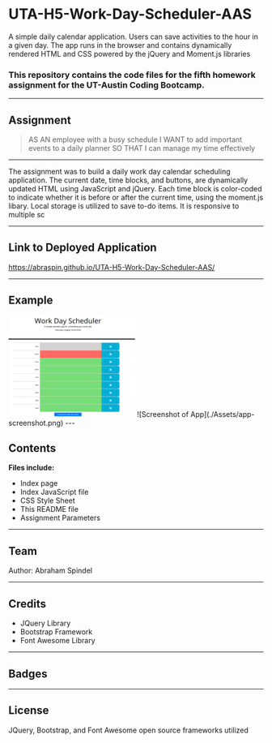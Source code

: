 # UTA-H5-Work-Day-Scheduler-AAS
A simple daily calendar application. Users can save activities to the hour in a given day. The app runs in the browser and contains dynamically rendered HTML and CSS powered by the jQuery and Moment.js libraries

### This repository contains the code files for the fifth homework assignment for the UT-Austin Coding Bootcamp.

---

## Assignment
>AS AN employee with a busy schedule
>I WANT to add important events to a daily planner
>SO THAT I can manage my time effectively

---

The assignment was to build a daily work day calendar scheduling application. The current date, time blocks, and buttons, are dynamically updated HTML using JavaScript and jQuery. Each time block is color-coded to indicate whether it is before or after the current time, using the moment.js libary. Local storage is utilized to save to-do items. It is responsive to multiple sc

---

## Link to Deployed Application

https://abraspin.github.io/UTA-H5-Work-Day-Scheduler-AAS/

---

## Example


<img src="./Assets/app-screenshot.png" alt="Screenshot of App" width="250" height="200" />
![Screenshot of App](./Assets/app-screenshot.png)
---

## Contents
**Files include:**
* Index page
* Index JavaScript file
* CSS Style Sheet
* This README file
* Assignment Parameters

---

## Team
Author: Abraham Spindel

---

## Credits
* JQuery Library
* Bootstrap Framework
* Font Awesome Library

---

## Badges

---

## License
JQuery, Bootstrap, and Font Awesome open source frameworks utilized 
